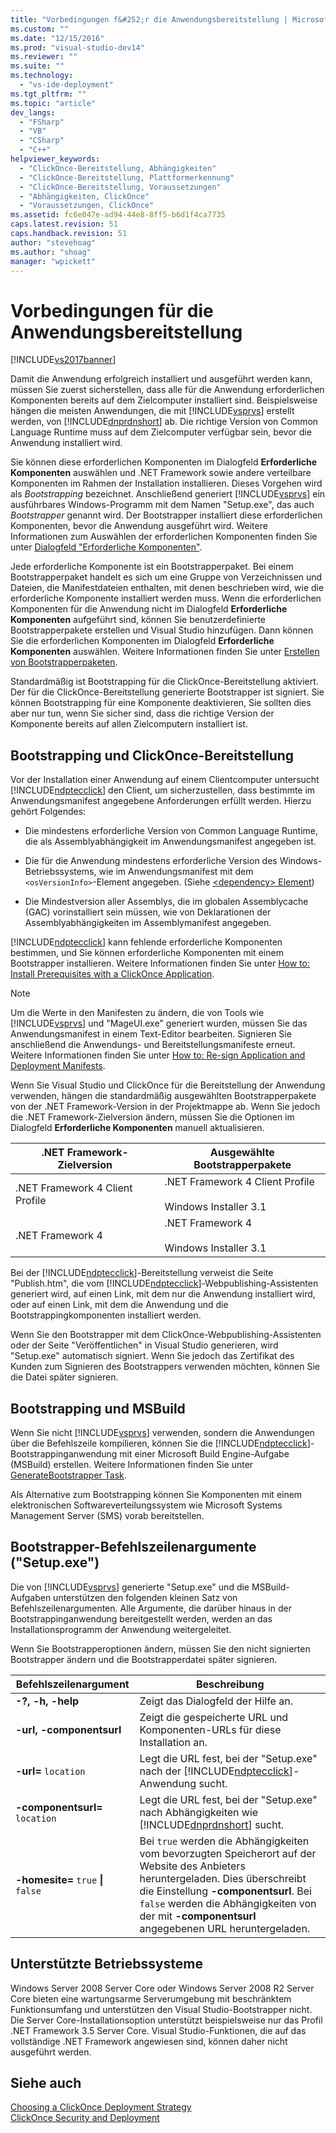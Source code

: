 ```yaml
---
title: "Vorbedingungen f&#252;r die Anwendungsbereitstellung | Microsoft Docs"
ms.custom: ""
ms.date: "12/15/2016"
ms.prod: "visual-studio-dev14"
ms.reviewer: ""
ms.suite: ""
ms.technology: 
  - "vs-ide-deployment"
ms.tgt_pltfrm: ""
ms.topic: "article"
dev_langs: 
  - "FSharp"
  - "VB"
  - "CSharp"
  - "C++"
helpviewer_keywords: 
  - "ClickOnce-Bereitstellung, Abhängigkeiten"
  - "ClickOnce-Bereitstellung, Plattformerkennung"
  - "ClickOnce-Bereitstellung, Voraussetzungen"
  - "Abhängigkeiten, ClickOnce"
  - "Voraussetzungen, ClickOnce"
ms.assetid: fc6e047e-ad94-44e8-8ff5-b6d1f4ca7735
caps.latest.revision: 51
caps.handback.revision: 51
author: "stevehoag"
ms.author: "shoag"
manager: "wpickett"
---
```

# Vorbedingungen f&#252;r die Anwendungsbereitstellung
[!INCLUDE[vs2017banner](../code-quality/includes/vs2017banner.md)]

Damit die Anwendung erfolgreich installiert und ausgeführt werden kann, müssen Sie zuerst sicherstellen, dass alle für die Anwendung erforderlichen Komponenten bereits auf dem Zielcomputer installiert sind. Beispielsweise hängen die meisten Anwendungen, die mit [!INCLUDE[vsprvs](../code-quality/includes/vsprvs_md.md)] erstellt werden, von [!INCLUDE[dnprdnshort](../code-quality/includes/dnprdnshort_md.md)] ab. Die richtige Version von Common Language Runtime muss auf dem Zielcomputer verfügbar sein, bevor die Anwendung installiert wird.  
  
 Sie können diese erforderlichen Komponenten im Dialogfeld **Erforderliche Komponenten** auswählen und .NET Framework sowie andere verteilbare Komponenten im Rahmen der Installation installieren. Dieses Vorgehen wird als *Bootstrapping* bezeichnet. Anschließend generiert [!INCLUDE[vsprvs](../code-quality/includes/vsprvs_md.md)] ein ausführbares Windows\-Programm mit dem Namen "Setup.exe", das auch *Bootstrapper* genannt wird. Der Bootstrapper installiert diese erforderlichen Komponenten, bevor die Anwendung ausgeführt wird. Weitere Informationen zum Auswählen der erforderlichen Komponenten finden Sie unter [Dialogfeld "Erforderliche Komponenten"](../ide/reference/prerequisites-dialog-box.md).  
  
 Jede erforderliche Komponente ist ein Bootstrapperpaket. Bei einem Bootstrapperpaket handelt es sich um eine Gruppe von Verzeichnissen und Dateien, die Manifestdateien enthalten, mit denen beschrieben wird, wie die erforderliche Komponente installiert werden muss. Wenn die erforderlichen Komponenten für die Anwendung nicht im Dialogfeld **Erforderliche Komponenten** aufgeführt sind, können Sie benutzerdefinierte Bootstrapperpakete erstellen und Visual Studio hinzufügen. Dann können Sie die erforderlichen Komponenten im Dialogfeld **Erforderliche Komponenten** auswählen. Weitere Informationen finden Sie unter [Erstellen von Bootstrapperpaketen](../deployment/creating-bootstrapper-packages.md).  
  
 Standardmäßig ist Bootstrapping für die ClickOnce\-Bereitstellung aktiviert. Der für die ClickOnce\-Bereitstellung generierte Bootstrapper ist signiert. Sie können Bootstrapping für eine Komponente deaktivieren, Sie sollten dies aber nur tun, wenn Sie sicher sind, dass die richtige Version der Komponente bereits auf allen Zielcomputern installiert ist.  
  
## Bootstrapping und ClickOnce\-Bereitstellung  
 Vor der Installation einer Anwendung auf einem Clientcomputer untersucht [!INCLUDE[ndptecclick](../deployment/includes/ndptecclick_md.md)] den Client, um sicherzustellen, dass bestimmte im Anwendungsmanifest angegebene Anforderungen erfüllt werden. Hierzu gehört Folgendes:  
  
-   Die mindestens erforderliche Version von Common Language Runtime, die als Assemblyabhängigkeit im Anwendungsmanifest angegeben ist.  
  
-   Die für die Anwendung mindestens erforderliche Version des Windows\-Betriebssystems, wie im Anwendungsmanifest mit dem `<osVersionInfo>`\-Element angegeben. \(Siehe [\<dependency\> Element](../deployment/dependency-element-clickonce-application.md)\)  
  
-   Die Mindestversion aller Assemblys, die im globalen Assemblycache \(GAC\) vorinstalliert sein müssen, wie von Deklarationen der Assemblyabhängigkeiten im Assemblymanifest angegeben.  
  
 [!INCLUDE[ndptecclick](../deployment/includes/ndptecclick_md.md)] kann fehlende erforderliche Komponenten bestimmen, und Sie können erforderliche Komponenten mit einem Bootstrapper installieren. Weitere Informationen finden Sie unter [How to: Install Prerequisites with a ClickOnce Application](../deployment/how-to-install-prerequisites-with-a-clickonce-application.md).  
  
> [!NOTE]
>  Um die Werte in den Manifesten zu ändern, die von Tools wie [!INCLUDE[vsprvs](../code-quality/includes/vsprvs_md.md)] und "MageUI.exe" generiert wurden, müssen Sie das Anwendungsmanifest in einem Text\-Editor bearbeiten. Signieren Sie anschließend die Anwendungs\- und Bereitstellungsmanifeste erneut. Weitere Informationen finden Sie unter [How to: Re\-sign Application and Deployment Manifests](../deployment/how-to-re-sign-application-and-deployment-manifests.md).  
  
 Wenn Sie Visual Studio und ClickOnce für die Bereitstellung der Anwendung verwenden, hängen die standardmäßig ausgewählten Bootstrapperpakete von der .NET Framework\-Version in der Projektmappe ab. Wenn Sie jedoch die .NET Framework\-Zielversion ändern, müssen Sie die Optionen im Dialogfeld **Erforderliche Komponenten** manuell aktualisieren.  
  
|.NET Framework\-Zielversion|Ausgewählte Bootstrapperpakete|  
|---------------------------------|------------------------------------|  
|.NET Framework 4 Client Profile|.NET Framework 4 Client Profile<br /><br /> Windows Installer 3.1|  
|.NET Framework 4|.NET Framework 4<br /><br /> Windows Installer 3.1|  
  
 Bei der [!INCLUDE[ndptecclick](../deployment/includes/ndptecclick_md.md)]\-Bereitstellung verweist die Seite "Publish.htm", die vom [!INCLUDE[ndptecclick](../deployment/includes/ndptecclick_md.md)]\-Webpublishing\-Assistenten generiert wird, auf einen Link, mit dem nur die Anwendung installiert wird, oder auf einen Link, mit dem die Anwendung und die Bootstrappingkomponenten installiert werden.  
  
 Wenn Sie den Bootstrapper mit dem ClickOnce\-Webpublishing\-Assistenten oder der Seite "Veröffentlichen" in Visual Studio generieren, wird "Setup.exe" automatisch signiert. Wenn Sie jedoch das Zertifikat des Kunden zum Signieren des Bootstrappers verwenden möchten, können Sie die Datei später signieren.  
  
## Bootstrapping und MSBuild  
 Wenn Sie nicht [!INCLUDE[vsprvs](../code-quality/includes/vsprvs_md.md)] verwenden, sondern die Anwendungen über die Befehlszeile kompilieren, können Sie die [!INCLUDE[ndptecclick](../deployment/includes/ndptecclick_md.md)]\-Bootstrappinganwendung mit einer Microsoft Build Engine\-Aufgabe \(MSBuild\) erstellen. Weitere Informationen finden Sie unter [GenerateBootstrapper Task](../msbuild/generatebootstrapper-task.md).  
  
 Als Alternative zum Bootstrapping können Sie Komponenten mit einem elektronischen Softwareverteilungssystem wie Microsoft Systems Management Server \(SMS\) vorab bereitstellen.  
  
## Bootstrapper\-Befehlszeilenargumente \("Setup.exe"\)  
 Die von [!INCLUDE[vsprvs](../code-quality/includes/vsprvs_md.md)] generierte "Setup.exe" und die MSBuild\-Aufgaben unterstützen den folgenden kleinen Satz von Befehlszeilenargumenten. Alle Argumente, die darüber hinaus in der Bootstrappinganwendung bereitgestellt werden, werden an das Installationsprogramm der Anwendung weitergeleitet.  
  
 Wenn Sie Bootstrapperoptionen ändern, müssen Sie den nicht signierten Bootstrapper ändern und die Bootstrapperdatei später signieren.  
  
|Befehlszeilenargument|Beschreibung|  
|---------------------------|------------------|  
|**\-?, \-h, \-help**|Zeigt das Dialogfeld der Hilfe an.|  
|**\-url, \-componentsurl**|Zeigt die gespeicherte URL und Komponenten\-URLs für diese Installation an.|  
|**\-url\=** `location`|Legt die URL fest, bei der "Setup.exe" nach der [!INCLUDE[ndptecclick](../deployment/includes/ndptecclick_md.md)]\-Anwendung sucht.|  
|**\-componentsurl\=** `location`|Legt die URL fest, bei der "Setup.exe" nach Abhängigkeiten wie [!INCLUDE[dnprdnshort](../code-quality/includes/dnprdnshort_md.md)] sucht.|  
|**\-homesite\=** `true` **&#124;**  `false`|Bei `true` werden die Abhängigkeiten vom bevorzugten Speicherort auf der Website des Anbieters heruntergeladen. Dies überschreibt die Einstellung **\-componentsurl**. Bei `false` werden die Abhängigkeiten von der mit **\-componentsurl** angegebenen URL heruntergeladen.|  
  
## Unterstützte Betriebssysteme  
 Windows Server 2008 Server Core oder Windows Server 2008 R2 Server Core bieten eine wartungsarme Serverumgebung mit beschränktem Funktionsumfang und unterstützen den Visual Studio\-Bootstrapper nicht. Die Server Core\-Installationsoption unterstützt beispielsweise nur das Profil .NET Framework 3.5 Server Core. Visual Studio\-Funktionen, die auf das vollständige .NET Framework angewiesen sind, können daher nicht ausgeführt werden.  
  
## Siehe auch  
 [Choosing a ClickOnce Deployment Strategy](../deployment/choosing-a-clickonce-deployment-strategy.md)   
 [ClickOnce Security and Deployment](../deployment/clickonce-security-and-deployment.md)